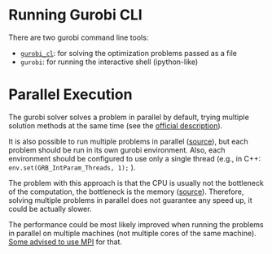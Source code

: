 # Running Gurobi CLI
There are two gurobi command line tools: 

- [`gurobi_cl`](https://www.gurobi.com/documentation/current/refman/grb_command_line_tool.html): for solving the optimization problems passed as a file
- `gurobi`: for running the interactive shell (ipython-like)


# Parallel Execution
The gurobi solver solves a problem in parallel by default, trying multiple solution methods at the same time (see the [official description](https://www.gurobi.com/documentation/9.5/refman/concurrent_optimizer.html)).

It is also possible to run multiple problems in parallel ([source](https://support.gurobi.com/hc/en-us/community/posts/360055837711-Solving-different-models-in-parallel-C-OpenMP-)), but each problem should be run in its own gurobi environment. Also, each environment should be configured to use only a single thread (e.g., in C++: `env.set(GRB_IntParam_Threads, 1);` ). 

The problem with this approach is that the CPU is usually not the bottleneck of the computation, the bottleneck is the memory ([source](https://groups.google.com/g/gurobi/c/JcUxe0YibZQ)). Therefore, solving multiple problems in parallel does not guarantee any speed up, it could be actually slower.

The performance could be most likely improved when running the problems in parallel on multiple machines (not multiple cores of the same machine). [Some advised to use MPI](https://support.gurobi.com/hc/en-us/community/posts/360077591892-Solving-thousands-of-QP-parallelly-on-a-machine-) for that.


